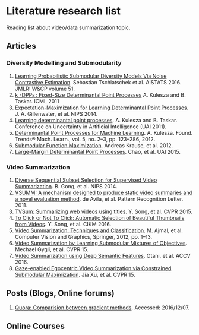 # Literature research list

Reading list about video/data summarization topic.

## Articles

### Diversity Modelling and Submodularity

1. [Learning Probabilistic Submodular Diversity Models Via Noise Contrastive Estimation](https://las.inf.ethz.ch/files/tschiatschek16diversity.pdf). Sebastian Tschiatschek et al. AISTATS 2016. JMLR: W&CP volume 51.
2. [k -DPPs : Fixed-Size Determinantal Point Processes](http://homes.cs.washington.edu/~taskar/pubs/kdpps_icml11.pdf) A. Kulesza and B. Taskar. ICML 2011
3. [Expectation-Maximization for Learning Determinantal Point Processes](https://papers.nips.cc/paper/5564-expectation-maximization-for-learning-determinantal-point-processes.pdf). J. A. Gillenwater, et al. NIPS 2014.
4. [Learning determinantal point processes](http://www.alexkulesza.com/pubs/dpplearn_uai11.pdf). A. Kulesza and B. Taskar. Conference on Uncertainty in Artificial Intelligence (UAI 2011).
5. [Determinantal Point Processes for Machine Learning](http://dl.acm.org/citation.cfm?id=2481023). A. Kulesza. Found. Trends® Mach. Learn., vol. 5, no. 2–3, pp. 123–286, 2012.
6. [Submodular Function Maximization](https://las.inf.ethz.ch/files/krause12survey.pdf). Andreas Krause, et al. 2012.
7. [Large-Margin Determinantal Point Processes](http://www.cs.utexas.edu/~grauman/papers/chao-uai2015.pdf). Chao, et al. UAI 2015.

### Video Summarization
1. [Diverse Sequential Subset Selection for Supervised Video Summarization](https://papers.nips.cc/paper/5413-diverse-sequential-subset-selection-for-supervised-video-summarization.pdf). B. Gong, et al. NIPS 2014.
2. [VSUMM: A mechanism designed to produce static video summaries and a novel evaluation method](http://www.sciencedirect.com/science/article/pii/S0167865510002783). de Avila, et al. Pattern Recognition Letter. 2011.
3. [TVSum: Summarizing web videos using titles](http://ieeexplore.ieee.org/document/7299154). Y. Song, et al. CVPR 2015.
4. [To Click or Not To Click: Automatic Selection of Beautiful Thumbnails from Videos](https://arxiv.org/pdf/1609.01388v1.pdf). Y. Song, et al. CIKM 2016.
5. [Video Summarization: Techniques and Classification](http://link.springer.com/chapter/10.1007/978-3-642-33564-8_1). M. Ajmal, et al. Computer Vision and Graphics, Springer, 2012, pp. 1–13.
6. [Video Summarization by Learning Submodular Mixtures of Objectives](http://www.cv-foundation.org/openaccess/content_cvpr_2015/papers/Gygli_Video_Summarization_by_2015_CVPR_paper.pdf). Mechael Gygli, et al. CVPR 15.
7. [Video Summarization using Deep Semantic Features](https://arxiv.org/pdf/1609.08758.pdf). Otani, et al. ACCV 2016.
8. [Gaze-enabled Egocentric Video Summarization via Constrained Submodular Maximization](http://pages.cs.wisc.edu/~jiaxu/projects/ego-video-sum/ego-video-sum-cvpr2015.pdf). Jia Xu, et al. CVPR 15.


## Posts (Blogs, Online forums)

1. [Quora: Comparision between gradient methods](https://www.quora.com/What-are-differences-between-update-rules-like-AdaDelta-RMSProp-AdaGrad-and-AdaM). Accessed: 2016/12/07.

## Online Courses
